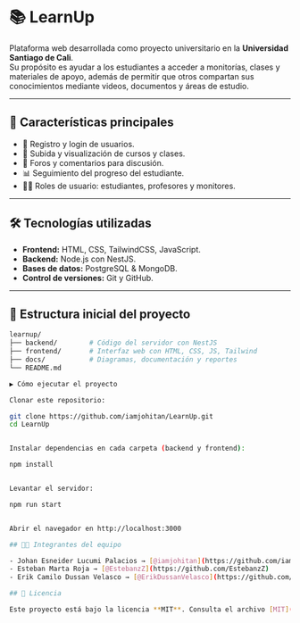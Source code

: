 # 📚 LearnUp

Plataforma web desarrollada como proyecto universitario en la **Universidad Santiago de Cali**.  
Su propósito es ayudar a los estudiantes a acceder a monitorías, clases y materiales de apoyo, además de permitir que otros compartan sus conocimientos mediante videos, documentos y áreas de estudio.  

---

## 🚀 Características principales
- 🔑 Registro y login de usuarios.  
- 🎥 Subida y visualización de cursos y clases.  
- 💬 Foros y comentarios para discusión.  
- 📊 Seguimiento del progreso del estudiante.  
- 👨‍🏫 Roles de usuario: estudiantes, profesores y monitores.  

---

## 🛠️ Tecnologías utilizadas
- **Frontend:** HTML, CSS, TailwindCSS, JavaScript.  
- **Backend:** Node.js con NestJS.  
- **Bases de datos:** PostgreSQL & MongoDB.  
- **Control de versiones:** Git y GitHub.  

---

## 📂 Estructura inicial del proyecto
```bash
learnup/
├── backend/        # Código del servidor con NestJS
├── frontend/       # Interfaz web con HTML, CSS, JS, Tailwind
├── docs/           # Diagramas, documentación y reportes
└── README.md

▶️ Cómo ejecutar el proyecto

Clonar este repositorio:

git clone https://github.com/iamjohitan/LearnUp.git
cd LearnUp


Instalar dependencias en cada carpeta (backend y frontend):

npm install


Levantar el servidor:

npm run start


Abrir el navegador en http://localhost:3000

## 👨‍💻 Integrantes del equipo  

- Johan Esneider Lucumi Palacios → [@iamjohitan](https://github.com/iamjohitan)  
- Esteban Marta Roja → [@EstebanzZ](https://github.com/EstebanzZ)  
- Erik Camilo Dussan Velasco → [@ErikDussanVelasco](https://github.com/ErikDussanVelasco)  

## 📄 Licencia  

Este proyecto está bajo la licencia **MIT**. Consulta el archivo [MIT](LICENSE) para más detalles.
 
